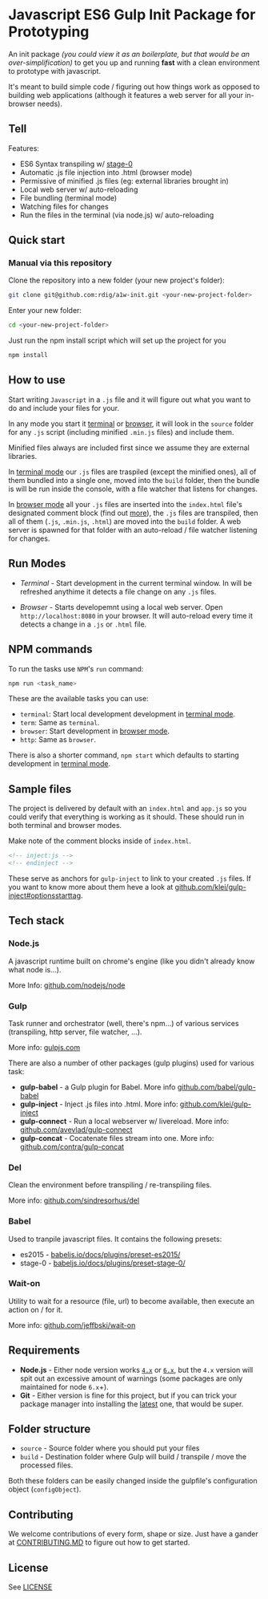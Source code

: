 # Javascript ES6 Gulp Init Package for Prototyping

An init package *(you could view it as an boilerplate, but that would be an over-simplification)* to get you up and running **fast** with a clean environment to prototype with javascript.

It's meant to build simple code / figuring out how things work as opposed to building web applications (although it features a web server for all your in-browser needs).

## Tell

Features:
- ES6 Syntax transpiling w/ [stage-0](https://babeljs.io/docs/plugins/preset-stage-0/)
- Automatic .js file injection into .html (browser mode)
- Permissive of minified .js files (eg: external libraries brought in)
- Local web server w/ auto-reloading
- File bundling (terminal mode)
- Watching files for changes
- Run the files in the terminal (via node.js) w/ auto-reloading

## Quick start

### Manual via this repository

Clone the repository into a new folder (your new project's folder):
```bash
git clone git@github.com:rdig/a1w-init.git <your-new-project-folder>
```

Enter your new folder:
```bash
cd <your-new-project-folder>
```

Just run the npm install script which will set up the project for you
```bash
npm install
```

## How to use

Start writing `Javascript` in a `.js` file and it will figure out what you want to do and include your files for your.

In any mode you start it [terminal](#run-modes) or [browser](#run-modes), it will look in the `source` folder for any `.js` script (including minified `.min.js` files) and include them.

Minified files always are included first since we assume they are external libraries.

In [terminal mode](#run-modes) our `.js` files are traspiled (except the minified ones), all of them bundled into a single one, moved into the `build` folder, then the bundle is will be run inside the console, with a file watcher that listens for changes.

In [browser mode](#run-modes) all your `.js` files are inserted into the `index.html` file's designated comment block (find out [more](##sample-files)), the `.js` files are transpiled, then all of them (`.js`, `.min.js`, `.html`) are moved into the `build` folder. A web server is spawned for that folder with an auto-reload / file watcher listening for changes.

## Run Modes

- *Terminal* - Start development in the current terminal window. In will be refreshed anythime it detects a file change on any `.js` files.

- *Browser* - Starts developemnt using a local web server. Open `http://localhost:8080` in your browser. It will auto-reload every time it detects a change in a `.js` or `.html` file.

## NPM commands

To run the tasks use `NPM`'s `run` command:
```bash
npm run <task_name>
```

These are the available tasks you can use:

- `terminal`: Start local development development in [terminal mode](#run-modes).
- `term`: Same as `terminal`.
- `browser`: Start development in [browser mode](#run-modes).
- `http`: Same as `browser`.

There is also a shorter command, `npm start` which defaults to starting development in [terminal mode](#run-modes).

## Sample files

The project is delivered by default with an `index.html` and `app.js` so you could verify that everything is working as it should. These should run in both terminal and browser modes.

Make note of the comment blocks inside of `index.html`.

```html
<!-- inject:js -->
<!-- endinject -->
```

These serve as anchors for `gulp-inject` to link to your created `.js` files. If you want to know more about them heve a look at [github.com/klei/gulp-inject#optionsstarttag](https://github.com/klei/gulp-inject#optionsstarttag).

## Tech stack

### Node.js

A javascript runtime built on chrome's engine (like you didn't already know what node is...).

More Info: [github.com/nodejs/node](https://github.com/nodejs/node)

### Gulp

Task runner and orchestrator (well, there's npm...) of various services (transpiling, http server, file watcher, ...).

More info: [gulpjs.com](http://gulpjs.com/)

There are also a number of other packages (gulp plugins) used for various task:
- **gulp-babel** - a Gulp plugin for Babel. More info [github.com/babel/gulp-babel](https://github.com/babel/gulp-babel)
- **gulp-inject** - Inject .js files into .html. More info: [github.com/klei/gulp-inject](https://github.com/klei/gulp-inject)
- **gulp-connect** - Run a local webserver w/ livereload. More info: [github.com/avevlad/gulp-connect](https://github.com/avevlad/gulp-connect)
- **gulp-concat** - Cocatenate files stream into one. More info: [github.com/contra/gulp-concat](https://github.com/contra/gulp-concat)

### Del

Clean the environment before transpiling / re-transpiling files.

More info: [github.com/sindresorhus/del](https://github.com/sindresorhus/del)

### Babel

Used to tranpile javascript files. It contains the following presets:
- es2015 - [babeljs.io/docs/plugins/preset-es2015/](https://babeljs.io/docs/plugins/preset-es2015/)
- stage-0 - [babeljs.io/docs/plugins/preset-stage-0/](https://babeljs.io/docs/plugins/preset-stage-0/)

### Wait-on

Utility to wait for a resource (file, url) to become available, then execute an action on / for it.

More info: [github.com/jeffbski/wait-on](https://github.com/jeffbski/wait-on)

## Requirements

- **Node.js** - Either node version works [`4.x`](https://nodejs.org/en/download/) or [`6.x`](https://nodejs.org/en/download/current/), but the `4.x` version will spit out an excessive amount of warnings (some packages are only maintained for node `6.x`+).
- **Git** - Either version is fine for this project, but if you can trick your package manager into installing the [latest](https://git-scm.com/downloads) one, that would be super.

## Folder structure

- `source` - Source folder where you should put your files
- `build` - Destination folder where Gulp will build / transpile / move the processed files.

Both these folders can be easily changed inside the gulpfile's configuration object (`configObject`).

## Contributing

We welcome contributions of every form, shape or size. Just have a gander at [CONTRIBUTING.MD](./.github/CONTRIBUTING.md) to figure out how to get started.

## License

See [LICENSE](./LICENSE)
